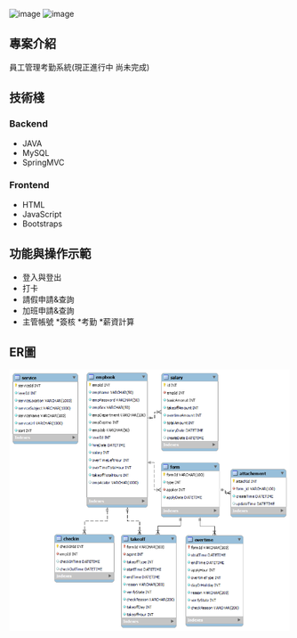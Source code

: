 ![image](https://github.com/YTsung01/ManagementSystem/assets/85811176/d6895e15-304a-4993-aefd-7d046f4b5a26)
![image](https://github.com/YTsung01/ManagementSystem/assets/85811176/fddec15a-1996-4f32-8f85-50dfac22fe30)


## 專案介紹
員工管理考勤系統(現正進行中 尚未完成)
## 技術棧
### Backend
* JAVA
* MySQL
* SpringMVC


### Frontend
* HTML
* JavaScript
* Bootstraps


## 功能與操作示範
* 登入與登出
* 打卡
* 請假申請&查詢
* 加班申請&查詢
* 主管帳號
  *簽核
  *考勤
*薪資計算 

## ER圖
![ER圖](management.png)






